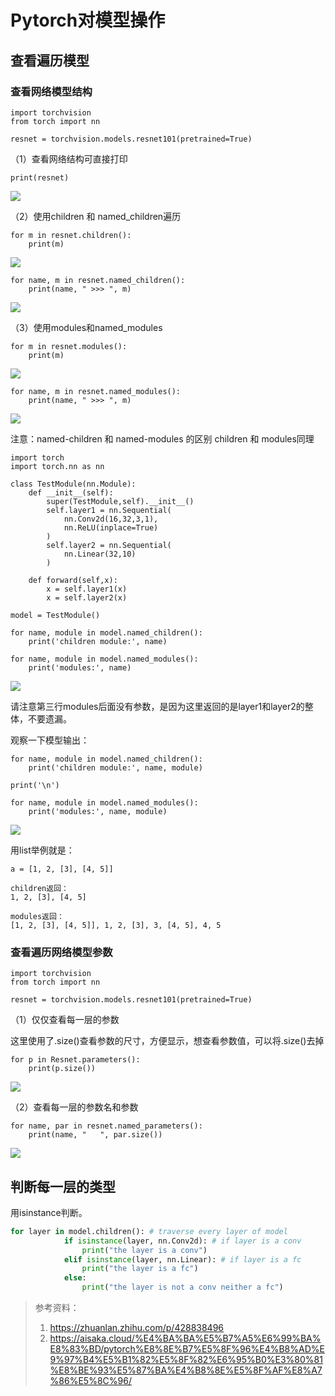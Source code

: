 # Pytorch对模型操作

## 查看遍历模型

### 查看网络模型结构

    import torchvision
    from torch import nn
    
    resnet = torchvision.models.resnet101(pretrained=True)


（1）查看网络结构可直接打印

    print(resnet)


![](Pytorch对模型操作.assets/filtersno_upscale()imageUrl=https%3A%2F%2Fpic4.zhimg.com%2Fv2-8dd9aeed7657feb9814df07d5fdf1f97_b.jpeg)

（2）使用children 和 named\_children遍历

    for m in resnet.children():
        print(m)


![](Pytorch对模型操作.assets/filtersno_upscale()imageUrl=https%3A%2F%2Fpic3.zhimg.com%2Fv2-18b6c660b621490badffc3aa61db4d5e_b.jpeg)

    for name, m in resnet.named_children():
        print(name, " >>> ", m)


![](Pytorch对模型操作.assets/filtersno_upscale()imageUrl=https%3A%2F%2Fpic3.zhimg.com%2Fv2-c52fc556f1526c0a92c7437ce99a8d0e_b.jpeg)

（3）使用modules和named\_modules

    for m in resnet.modules():
        print(m)


![](Pytorch对模型操作.assets/filtersno_upscale()imageUrl=https%3A%2F%2Fpic3.zhimg.com%2Fv2-6936536666ccf2f68921a44a340e1d66_b.jpeg)

    for name, m in resnet.named_modules():
        print(name, " >>> ", m)


![](Pytorch对模型操作.assets/filtersno_upscale()imageUrl=https%3A%2F%2Fpic2.zhimg.com%2Fv2-fcba8236cd4ea4f447d4a30b257fabdd_b.jpeg)

注意：named-children 和 named-modules 的区别 children 和 modules同理

    import torch
    import torch.nn as nn
     
    class TestModule(nn.Module):
        def __init__(self):
            super(TestModule,self).__init__()
            self.layer1 = nn.Sequential(
                nn.Conv2d(16,32,3,1),
                nn.ReLU(inplace=True)
            )
            self.layer2 = nn.Sequential(
                nn.Linear(32,10)
            )
     
        def forward(self,x):
            x = self.layer1(x)
            x = self.layer2(x)
     
    model = TestModule()
     
    for name, module in model.named_children():
        print('children module:', name)
     
    for name, module in model.named_modules():
        print('modules:', name)


![](Pytorch对模型操作.assets/filtersno_upscale()imageUrl=https%3A%2F%2Fpic4.zhimg.com%2Fv2-0fc3b1edfef20f85d76df02da68400fb_b.jpeg)

请注意第三行modules后面没有参数，是因为这里返回的是layer1和layer2的整体，不要遗漏。

观察一下模型输出：

    for name, module in model.named_children():
        print('children module:', name, module)
    
    print('\n')
     
    for name, module in model.named_modules():
        print('modules:', name, module)


![](Pytorch对模型操作.assets/filtersno_upscale()imageUrl=https%3A%2F%2Fpic4.zhimg.com%2Fv2-672346bec742019334c33f3d37988dd7_b.jpeg)

用list举例就是：

    a = [1, 2, [3], [4, 5]]
    
    children返回：
    1, 2, [3], [4, 5]
    
    modules返回：
    [1, 2, [3], [4, 5]], 1, 2, [3], 3, [4, 5], 4, 5

### 查看遍历网络模型参数

    import torchvision
    from torch import nn
    
    resnet = torchvision.models.resnet101(pretrained=True)


（1）仅仅查看每一层的参数

这里使用了.size()查看参数的尺寸，方便显示，想查看参数值，可以将.size()去掉

    for p in Resnet.parameters():
        print(p.size())


![](Pytorch对模型操作.assets/filtersno_upscale()imageUrl=https%3A%2F%2Fpic1.zhimg.com%2Fv2-bccad618c565721644b33586a1afe6bc_b.jpeg)

（2）查看每一层的参数名和参数

    for name, par in resnet.named_parameters():
        print(name, "   ", par.size())


![](Pytorch对模型操作.assets/filtersno_upscale()imageUrl=https%3A%2F%2Fpic2.zhimg.com%2Fv2-fd1da66ae62ac196f80bf7e1c5b3b25d_b.jpeg)



## 判断每一层的类型

用isinstance判断。

```python
for layer in model.children(): # traverse every layer of model
            if isinstance(layer, nn.Conv2d): # if layer is a conv
                print("the layer is a conv")  
            elif isinstance(layer, nn.Linear): # if layer is a fc
                print("the layer is a fc")
            else:
                print("the layer is not a conv neither a fc")
```





> 参考资料：
>
> 1. https://zhuanlan.zhihu.com/p/428838496
> 2. https://aisaka.cloud/%E4%BA%BA%E5%B7%A5%E6%99%BA%E8%83%BD/pytorch%E8%8E%B7%E5%8F%96%E4%B8%AD%E9%97%B4%E5%B1%82%E5%8F%82%E6%95%B0%E3%80%81%E8%BE%93%E5%87%BA%E4%B8%8E%E5%8F%AF%E8%A7%86%E5%8C%96/
